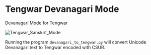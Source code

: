 # Tengwar Devanagari Mode
Devanagari Mode for Tengwar

![Tengwar_Sanskrit_Mode](https://user-images.githubusercontent.com/16606427/183740299-d2ac1795-ceda-4a28-90df-86ccc388429b.png)

Running the program `devanagari_to_tengwar.py` will convert Unicode Devanagari text to Tengwar encoded with CSUR.
